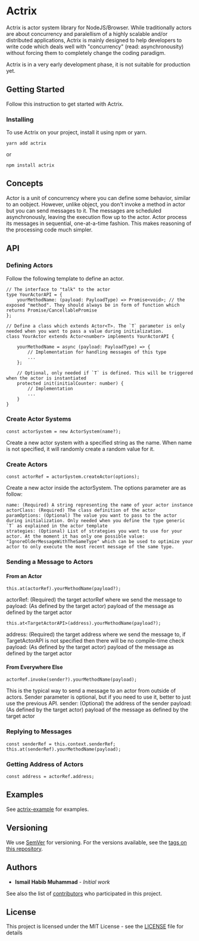 # Actrix

Actrix is actor system library for NodeJS/Browser. While traditionally actors are about concurrency and paralellism of a highly scalable and/or distributed applications, Actrix is mainly designed to help developers to write code which deals well with "concurrency" (read: asynchronousity) without forcing them to completely change the coding paradigm.

<aside class="notice">
Actrix is in a very early development phase, it is not suitable for production yet.
</aside>

## Getting Started

Follow this instruction to get started with Actrix.

### Installing

To use Actrix on your project, install it using npm or yarn.

```
yarn add actrix
```

or

```
npm install actrix
```

## Concepts

Actor is a unit of concurrency where you can define some behavior, similar to an oobject. However, unlike object, you don't invoke a method in actor but you can send messages to it. The messages are scheduled asynchronously, leaving the execution flow up to the actor. Actor process its messages in sequential, one-at-a-time fashion. This makes reasoning of the processing code much simpler.

## API

### Defining Actors

Follow the following template to define an actor.

```
// The interface to "talk" to the actor
type YourActorAPI = {
    yourMethodName: (payload: PayloadType) => Promise<void>; // the exposed "method". They should always be in form of function which returns Promise/CancellablePromise
};

// Define a class which extends Actor<T>. The `T` parameter is only needed when you want to pass a value during initialization.
class YourActor extends Actor<number> implements YourActorAPI {

    yourMethodName = async (payload: PayloadType) => {
        // Implementation for handling messages of this type
        ...
    };

    // Optional, only needed if `T` is defined. This will be triggered when the actor is instantiated
    protected init(initialCounter: number) {
        // Implementation
        ...
    }
}
```

### Create Actor Systems

```
const actorSystem = new ActorSystem(name?);
```

Create a new actor system with a specified string as the name. When name is not specified, it will randomly create a random value for it.

### Create Actors

```
const actorRef = actorSystem.createActor(options);
```

Create a new actor inside the actorSystem. The options parameter are as follow:
```
name: (Required) A string representing the name of your actor instance
actorClass: (Required) The class definition of the actor
paramOptions: (Optional) The value you want to pass to the actor during initialization. Only needed when you define the type generic `T` as explained in the actor template
strategies: (Optional) List of strategies you want to use for your actor. At the moment it has only one possible value: "IgnoreOlderMessageWithTheSameType" which can be used to optimize your actor to only execute the most recent message of the same type.

```

### Sending a Message to Actors

#### From an Actor

```
this.at(actorRef).yourMethodName(payload?);
```

actorRef: (Required) the target actorRef where we send the message to
payload: (As defined by the target actor) payload of the message as defined by the target actor


```
this.at<TargetActorAPI>(address).yourMethodName(payload?);
```

address: (Required) the target address where we send the message to, if TargetActorAPI is not specified then there will be no compile-time check
payload: (As defined by the target actor) payload of the message as defined by the target actor

#### From Everywhere Else

```
actorRef.invoke(sender?).yourMethodName(payload);
```

This is the typical way to send a message to an actor from outside of actors. Sender parameter is optional, but if you need to use it, better to just use the previous API.
sender: (Optional) the address of the sender
payload: (As defined by the target actor) payload of the message as defined by the target actor

### Replying to Messages

```
const senderRef = this.context.senderRef;
this.at(senderRef).yourMethodName(payload);
```

### Getting Address of Actors

```
const address = actorRef.address;
```

## Examples

See [actrix-example](https://github.com/ismailhabib/actrix-example) for examples.

## Versioning

We use [SemVer](http://semver.org/) for versioning. For the versions available, see the [tags on this repository](https://github.com/ismailhabib/actrix/tags). 

## Authors

* **Ismail Habib Muhammad** - *Initial work*

See also the list of [contributors](https://github.com/ismailhabib/actrix/contributors) who participated in this project.

## License

This project is licensed under the MIT License - see the [LICENSE](LICENSE) file for details

